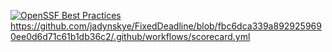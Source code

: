 [![OpenSSF Best Practices](https://www.bestpractices.dev/projects/8591/badge)](https://www.bestpractices.dev/projects/8591)
https://github.com/jadynskye/FixedDeadline/blob/fbc6dca339a8929259690ee0d6d71c61b1db36c2/.github/workflows/scorecard.yml 
